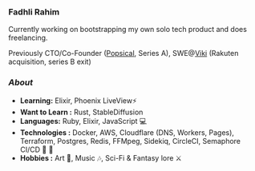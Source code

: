 ### Fadhli Rahim

Currently working on bootstrapping my own solo tech product and does freelancing.

Previously CTO/Co-Founder ([Popsical](https://popsical.com), Series A), SWE@[Viki](https://viki.com) (Rakuten acquisition, series B exit)

### <i>About</i>
-  **Learning:** Elixir, Phoenix LiveView:zap:
-  **Want to Learn :** Rust, StableDiffusion
-  **Languages:** Ruby, Elixir, JavaScript 💻
-  **Technologies  :** Docker, AWS, Cloudflare (DNS, Workers, Pages), Terraform, Postgres, Redis, FFMpeg, Sidekiq, CircleCI, Semaphore CI/CD :hammer: :wrench:
-  **Hobbies :** Art :art:, Music :notes:, Sci-Fi & Fantasy lore :crossed_swords:




